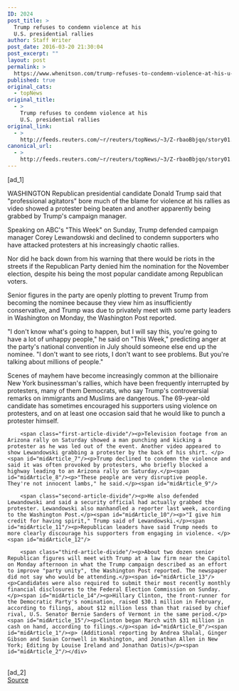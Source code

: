 ```yaml
---
ID: 2024
post_title: >
  Trump refuses to condemn violence at his
  U.S. presidential rallies
author: Staff Writer
post_date: 2016-03-20 21:30:04
post_excerpt: ""
layout: post
permalink: >
  https://www.whenitson.com/trump-refuses-to-condemn-violence-at-his-u-s-presidential-rallies/
published: true
original_cats:
  - topNews
original_title:
  - >
    Trump refuses to condemn violence at his
    U.S. presidential rallies
original_link:
  - >
    http://feeds.reuters.com/~r/reuters/topNews/~3/Z-rbaoBbjqo/story01.htm
canonical_url:
  - >
    http://feeds.reuters.com/~r/reuters/topNews/~3/Z-rbaoBbjqo/story01.htm
---
```

 [ad_1]
<br><div id="articleText">
<span id="midArticle_start"/>

<span id="midArticle_0"/><span class="focusParagraph" readability="4"><p><span class="articleLocation">WASHINGTON</span> Republican presidential candidate Donald Trump said that "professional agitators" bore much of the blame for violence at his rallies as video showed a protester being beaten and another apparently being grabbed by Trump's campaign manager.</p></span><span id="midArticle_1"/><p>Speaking on ABC's "This Week" on Sunday, Trump defended campaign manager Corey Lewandowski and declined to condemn supporters who have attacked protesters at his increasingly chaotic rallies. </p><span id="midArticle_2"/><p>Nor did he back down from his warning that there would be riots in the streets if the Republican Party denied him the nomination for the November election, despite his being the most popular candidate among Republican voters. </p><span id="midArticle_3"/><p>Senior figures in the party are openly plotting to prevent Trump from becoming the nominee because they view him as insufficiently conservative, and Trump was due to privately meet with some party leaders in Washington on Monday, the Washington Post reported.</p><span id="midArticle_4"/><p>"I don't know what's going to happen, but I will say this, you're going to have a lot of unhappy people," he said on "This Week," predicting anger at the party's national convention in July should someone else end up the nominee. "I don't want to see riots, I don't want to see problems. But you're talking about millions of people."</p><span id="midArticle_5"/><p>Scenes of mayhem have become increasingly common at the billionaire New York businessman's rallies, which have been frequently interrupted by protesters, many of them Democrats, who say Trump's controversial remarks on immigrants and Muslims are dangerous. The 69-year-old candidate has sometimes encouraged his supporters using violence on protesters, and on at least one occasion said that he would like to punch a protester himself.</p><span id="midArticle_6"/>
        
        <span class="first-article-divide"/><p>Television footage from an Arizona rally on Saturday showed a man punching and kicking a protester as he was led out of the event. Another video appeared to show Lewandowski grabbing a protester by the back of his shirt. </p><span id="midArticle_7"/><p>Trump declined to condemn the violence and said it was often provoked by protesters, who briefly blocked a highway leading to an Arizona rally on Saturday.</p><span id="midArticle_8"/><p>"These people are very disruptive people. They're not innocent lambs," he said.</p><span id="midArticle_9"/>
        
        <span class="second-article-divide"/><p>He also defended Lewandowski and said a security official had actually grabbed the protester. Lewandowski also manhandled a reporter last week, according to the Washington Post.</p><span id="midArticle_10"/><p>"I give him credit for having spirit," Trump said of Lewandowski.</p><span id="midArticle_11"/><p>Republican leaders have said Trump needs to more clearly discourage his supporters from engaging in violence. </p><span id="midArticle_12"/>
        
        <span class="third-article-divide"/><p>About two dozen senior Republican figures will meet with Trump at a law firm near the Capitol on Monday afternoon in what the Trump campaign described as an effort to improve "party unity", the Washington Post reported. The newspaper did not say who would be attending.</p><span id="midArticle_13"/><p>Candidates were also required to submit their most recently monthly financial disclosures to the Federal Election Commission on Sunday.</p><span id="midArticle_14"/><p>Hillary Clinton, the front-runner for the Democratic Party's nomination, raised $30.1 million in February, according to filings, about $12 million less than that raised by chief rival, U.S. Senator Bernie Sanders of Vermont in the same period.</p><span id="midArticle_15"/><p>Clinton began March with $31 million in cash on hand, according to filings.</p><span id="midArticle_0"/><span id="midArticle_1"/><p> (Additional reporting by Andrea Shalal, Ginger Gibson and Susan Cornwell in Washington, and Jonathan Allen in New York; Editing by Louise Ireland and Jonathan Oatis)</p><span id="midArticle_2"/></div>
<br>[ad_2]
<br><a href="http://feeds.reuters.com/~r/reuters/topNews/~3/Z-rbaoBbjqo/story01.htm">Source </a>